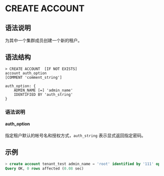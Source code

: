 # **CREATE ACCOUNT**

## **语法说明**

为其中一个集群成员创建一个新的租户。

## **语法结构**

```
> CREATE ACCOUNT  [IF NOT EXISTS]
account auth_option
[COMMENT 'comment_string']

auth_option: {
    ADMIN_NAME [=] 'admin_name'
    IDENTIFIED BY 'auth_string'
}
```

### 语法说明

#### auth_option

指定租户默认的帐号名和授权方式，`auth_string` 表示显式返回指定密码。

## **示例**

```sql
> create account tenant_test admin_name = 'root' identified by '111' open comment 'tenant_test';
Query OK, 0 rows affected (0.08 sec)
```
